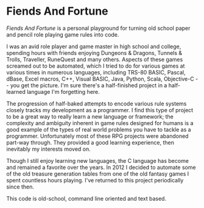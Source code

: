 Fiends And Fortune
==================
_Fiends And Fortune_ is a personal playground for turning old school paper and 
pencil role playing game rules into code.

I was an avid role player and game master in high school and college, spending 
hours with friends enjoying Dungeons & Dragons, Tunnels & Trolls, Traveller, 
RuneQuest and many others.  Aspects of these games screamed out to be automated, 
which I tried to do for various games at various times in numerous languages, 
including TRS-80 BASIC, Pascal, dBase, Excel macros, C++, Visual BASIC, Java, 
Python, Scala, Objective-C -- you get the picture.  I'm sure there's a 
half-finished project in a half-learned language I'm forgetting here.

The progression of half-baked attempts to encode various rule systems closely 
tracks my development as a programmer.  I find this type of project to be a
great way to really learn a new language or framework; the complexity and 
ambiguity inherent in game rules designed for humans is a good example of the 
types of real world problems you have to tackle as a programmer.  Unfortunately 
most of these RPG projects were abandoned part-way through.  They provided a 
good learning experience, then inevitably my interests moved on.

Though I still enjoy learning new languages, the C language has become and 
remained a favorite over the years.  In 2012 I decided to automate some of the 
old treasure generation tables from one of the old fantasy games I spent 
countless hours playing.  I've returned to this project periodically since 
then.

This code is old-school, command line oriented and text based.
